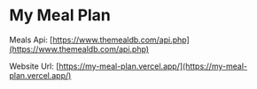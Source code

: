# My Meal Plan

Meals Api: [https://www.themealdb.com/api.php](https://www.themealdb.com/api.php)

Website Url: [https://my-meal-plan.vercel.app/](https://my-meal-plan.vercel.app/)
